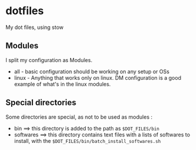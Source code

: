 # dotfiles

My dot files, using stow 

## Modules

I split my configuration as Modules. 

* all - basic configuration should be working on any setup or OSs
* linux - Anything that works only on linux. DM configuration is a good example of what's in the linux modules.

## Special directories

Some directories are special, as not to be used as modules :

* bin ==> this directory is added to the path as `$DOT_FILES/bin`
* softwares ==> this directory contains text files with a lists of softwares to install, with the `$DOT_FILES/bin/batch_install_softwares.sh`
